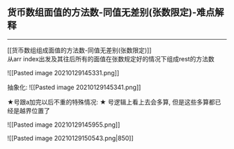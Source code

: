 ## 货币数组面值的方法数-同值无差别(张数限定)-难点解释

---

[[货币数组组成面值的方法数-同值无差别(张数限定)]]   
从arr index出发及其往后所有的面值在张数规定好的情况下组成rest的方法数



![[Pasted image 20210129145331.png]]

抽象化:
![[Pasted image 20210129145341.png]]

★号跟a加完以后不重的特殊情况:
★ 号逻辑上看上去会多算, 但是这些多算都已经是越界位置了

![[Pasted image 20210129145955.png]]

![[Pasted image 20210129150543.png|850]]
